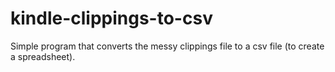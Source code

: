 # kindle-clippings-to-csv
Simple program that converts the messy clippings file to a csv file (to create a spreadsheet).
